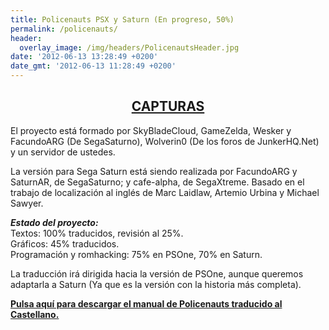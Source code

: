 ```yaml
---
title: Policenauts PSX y Saturn (En progreso, 50%)
permalink: /policenauts/
header:
  overlay_image: /img/headers/PolicenautsHeader.jpg
date: '2012-06-13 13:28:49 +0200'
date_gmt: '2012-06-13 11:28:49 +0200'
---
```

<h2 style="text-align: center;"><strong><a href="/policenauts/capturas/">CAPTURAS</a></strong></h2>

El proyecto está formado por SkyBladeCloud, GameZelda, Wesker y FacundoARG (De SegaSaturno), 
Wolverin0 (De los foros de JunkerHQ.Net) y un servidor de ustedes.

La versión para Sega Saturn está siendo realizada por FacundoARG y SaturnAR, de SegaSaturno; 
y cafe-alpha, de SegaXtreme. Basado en el trabajo de localización al inglés de Marc Laidlaw, 
Artemio Urbina y Michael Sawyer.

_**Estado del proyecto:**_  
Textos: 100% traducidos, revisión al 25%.  
Gráficos: 45% traducidos.  
Programación y romhacking: 75% en PSOne, 70% en Saturn.

La traducción irá dirigida hacia la versión de PSOne, aunque queremos adaptarla a Saturn (Ya que es la versión con la historia más completa).

[**Pulsa aquí para descargar el manual de Policenauts traducido al 
Castellano.**](http://www.mediafire.com/download.php?fwc6b4ac966ycor)
